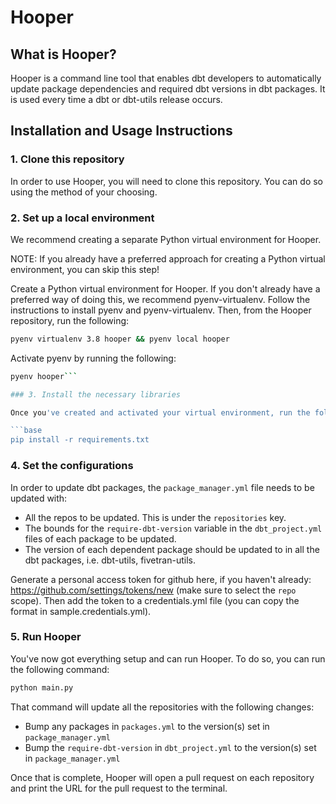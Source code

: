 # Hooper

## What is Hooper?

Hooper is a command line tool that enables dbt developers to automatically update package dependencies and required dbt versions in dbt packages. It is used every time a dbt or dbt-utils release occurs.

## Installation and Usage Instructions

### 1. Clone this repository

In order to use Hooper, you will need to clone this repository. You can do so using the method of your choosing.

### 2. Set up a local environment

We recommend creating a separate Python virtual environment for Hooper.

NOTE: If you already have a preferred approach for creating a Python virtual environment, you can skip this step!

Create a Python virtual environment for Hooper. If you don't already have a preferred way of doing this, we recommend pyenv-virtualenv. Follow the instructions to install pyenv and pyenv-virtualenv. Then, from the Hooper repository, run the following:

```bash
pyenv virtualenv 3.8 hooper && pyenv local hooper
```

Activate pyenv by running the following:

```bash
pyenv hooper```

### 3. Install the necessary libraries

Once you've created and activated your virtual environment, run the following to install the necessary dependencies:

```base
pip install -r requirements.txt
```

### 4. Set the configurations

In order to update dbt packages, the `package_manager.yml` file needs to be updated with:

* All the repos to be updated. This is under the `repositories` key.
* The bounds for the `require-dbt-version` variable in the `dbt_project.yml` files of each package to be updated.
* The version of each dependent package should be updated to in all the dbt packages, i.e. dbt-utils, fivetran-utils.

Generate a personal access token for github here, if you haven't already: <https://github.com/settings/tokens/new> (make sure to select the `repo` scope). Then add the token to a credentials.yml file (you can copy the format in sample.credentials.yml).

### 5. Run Hooper

You've now got everything setup and can run Hooper. To do so, you can run the following command:

```bash
python main.py
```

That command will update all the repositories with the following changes:

* Bump any packages in `packages.yml` to the version(s) set in `package_manager.yml`
* Bump the `require-dbt-version` in `dbt_project.yml` to the version(s) set in `package_manager.yml`

Once that is complete, Hooper will open a pull request on each repository and print the URL for the pull request to the terminal.
